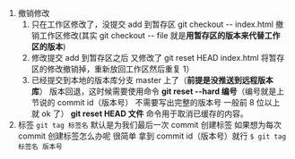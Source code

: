 1.  撤销修改
    1.  只在工作区修改了，没提交 add 到暂存区
        git checkout -- index.html 撤销工作区修改(其实 git checkout -- file 就是**用暂存区的版本来代替工作区的版本**)
    2.  修改提交 add 到暂存区之后 又修改了
        git reset HEAD index.html 将暂存区的修改撤销掉，重新放回工作区然后重复 1）
    3.  已经提交到本地的版本库分支 master 上了（**前提是没推送到远程版本库**）
        版本回退，这时候需要使用命令 **git reset --hard 编号**（编号就是上节说的 commit id（版本号） 不需要写出完整的版本号 一般前 8 位以上就 ok 了）
        **git reset HEAD 文件** 命令用于取消已缓存的内容。
2.  标签
    `git tag 标签名` 默认是为我们最后一次 commit 创建标签
    如果想为每次 commit 创建标签怎么办呢
    很简单 拿到 commit id（版本号）就行
    `$ git tag 标签名 版本号`
